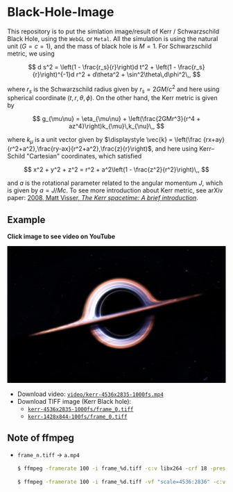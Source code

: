 # Black-Hole-Image

This repository is to put the simlation image/result of Kerr / Schwarzschild Black Hole, using the `WebGL` or `Metal`.  All the simulation is using the natural unit $(G=c=1)$, and the mass of black hole is $M = 1$. For Schwarzschild metric, we using

$$
d s^2 = \left(1 - \frac{r_s}{r}\right)d t^2 + \left(1 - \frac{r_s}{r}\right)^{-1}d r^2 + d\theta^2 + \sin^2\theta\,d\phi^2\,,
$$

where $r_s$ is the Schwarzschild radius given by $r_s = 2GM/c^2$ and here using spherical coordinate $(t,r,\theta,\phi)$. On the other hand, the Kerr metric is given by

$$
g_{\mu\nu} = \eta_{\mu\nu} + \left(\frac{2GMr^3}{r^4 + az^4}\right)k_{\mu}\,k_{\nu}\,,
$$

where $k_{\mu}$ is a unit vector given by $\displaystyle \vec{k} = \left(\frac {rx+ay}{r^2+a^2},\frac{ry-ax}{r^2+a^2},\frac{z}{r}\right)$, and here using Kerr–Schild "Cartesian" coordinates, which satisfied 

$$
x^2 + y^2 + z^2 = r^2 + a^2\left(1 - \frac{z^2}{r^2}\right)\,,
$$

and $a$ is the rotational parameter related to the angular momentum $J$, which is given by $a = J/Mc$. To see more introduction about Kerr metric, see arXiv paper: [2008, Matt Visser, *The Kerr spacetime: A brief introduction*](https://arxiv.org/abs/0706.0622).

## Example

**Click image to see video on YouTube**

<a href="https://youtu.be/bswZj-eAFSk?si=TCcypM0hRnJySV0z"><img src="./kerr-4536x2835-1000fs-frame_0.jpg"></a>

- Download video: [`video/kerr-4536x2835-1000fs.mp4`](https://github.com/Jeffreymaomao/Black-Hole-Image/raw/refs/heads/main/video/kerr-4536x2835-1000fs.mp4)
- Download TIFF image (Kerr Black hole):
    - [`kerr-4536x2835-1000fs/frame_0.tiff`](https://github.com/Jeffreymaomao/Black-Hole-Image/raw/refs/heads/main/Kerr-4536x2835-1000fs/frame_0.tiff)
    - [`kerr-1428x844-100fs/frame_0.tiff`](https://github.com/Jeffreymaomao/Black-Hole-Image/raw/refs/heads/main/kerr-1428x844-100fs/frame_0.tiff)

## Note of ffmpeg

- `frame_n.tiff` $\to$ `a.mp4`

    ```bash
    $ ffmpeg -framerate 100 -i frame_%d.tiff -c:v libx264 -crf 18 -preset slow -tune stillimage -pix_fmt yuv420p output.mp4
    ```

    ```bash
    $ ffmpeg -framerate 100 -i frame_%d.tiff -vf "scale=4536:2836" -c:v libx264 -crf 18 -preset slow -pix_fmt yuv420p output.mp4
    ```

